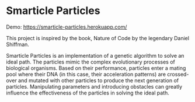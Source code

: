 # Smarticle Particles 
Demo: https://smarticle-particles.herokuapp.com/

This project is inspired by the book, Nature of Code by the legendary Daniel Shiffman.

Smarticle Particles is an implementation of a genetic algorithm to solve an ideal path. The particles mimic the complex evolutionary processes of biological organisms. Based on their performance, particles enter a mating pool where their DNA (in this case, their acceleration patterns) are crossed-over and mutated with other particles to produce the next generation of particles. Manipulating parameters and introducing obstacles can greatly influence the effectiveness of the particles in solving the ideal path.






